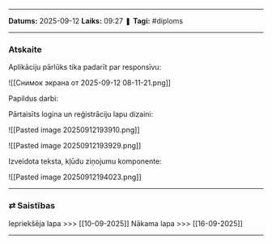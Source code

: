 ___

**Datums:** 2025-09-12
**Laiks:** 09:27
❚ **Tagi:** #diploms 

---
### Atskaite

Aplikāciju pārlūks tika padarīt par responsīvu:

![[Снимок экрана от 2025-09-12 08-11-21.png]]

Papildus darbi:

Pārtaisīts logina un reģistrāciju lapu dizaini:

![[Pasted image 20250912193910.png]]

![[Pasted image 20250912193929.png]]

Izveidota teksta, kļūdu ziņojumu komponente:

![[Pasted image 20250912194023.png]]

---
### ⇄ Saistības

Iepriekšēja lapa >>> [[10-09-2025]]
Nākama lapa >>> [[16-09-2025]]

---
